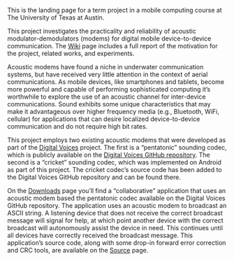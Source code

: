 This is the landing page for a term project in a mobile computing course at The University of Texas at Austin.

This project investigates the practicality and reliability of acoustic modulator-demodulators (modems) for digital mobile device-to-device communication. The [Wiki](http://code.google.com/p/mobile-acoustic-modems-in-action/wiki/ProjectReport) page includes a full report of the motivation for the project, related works, and experiments.

Acoustic modems have found a niche in underwater communication systems, but have received very little attention in the context of aerial communications. As mobile devices, like smartphones and tablets, become more powerful and capable of performing sophisticated computing it’s worthwhile to explore the use of an acoustic channel for inter-device communications. Sound exhibits some unique characteristics that may make it advantageous over higher frequency media (e.g., Bluetooth, WiFi, cellular) for applications that can desire localized device-to-device communication and do not require high bit rates.

This project employs two existing acoustic modems that were developed as part of the [Digital Voices](http://www.ics.uci.edu/~lopes/dv/dv.html) project. The first is a “pentatonic” sounding codec, which is publicly available on the [Digital Voices GitHub repository](https://github.com/diva/digital-voices). The second is a “cricket” sounding codec, which was implemented on Android as part of this project. The cricket codec’s source code has been added to the Digital Voices GitHub repository and can be found there.

On the [Downloads](http://code.google.com/p/mobile-acoustic-modems-in-action/downloads/list) page you’ll find a “collaborative” application that uses an acoustic modem based the pentatonic codec available on the Digital Voices GitHub repository. The application uses an acoustic modem to broadcast an ASCII string. A listening device that does not receive the correct broadcast message will signal for help, at which point another device with the correct broadcast will autonomously assist the device in need. This continues until all devices have correctly received the broadcast message. This application’s source code, along with some drop-in forward error correction and CRC tools, are available on the [Source](http://code.google.com/p/mobile-acoustic-modems-in-action/source/checkout) page.